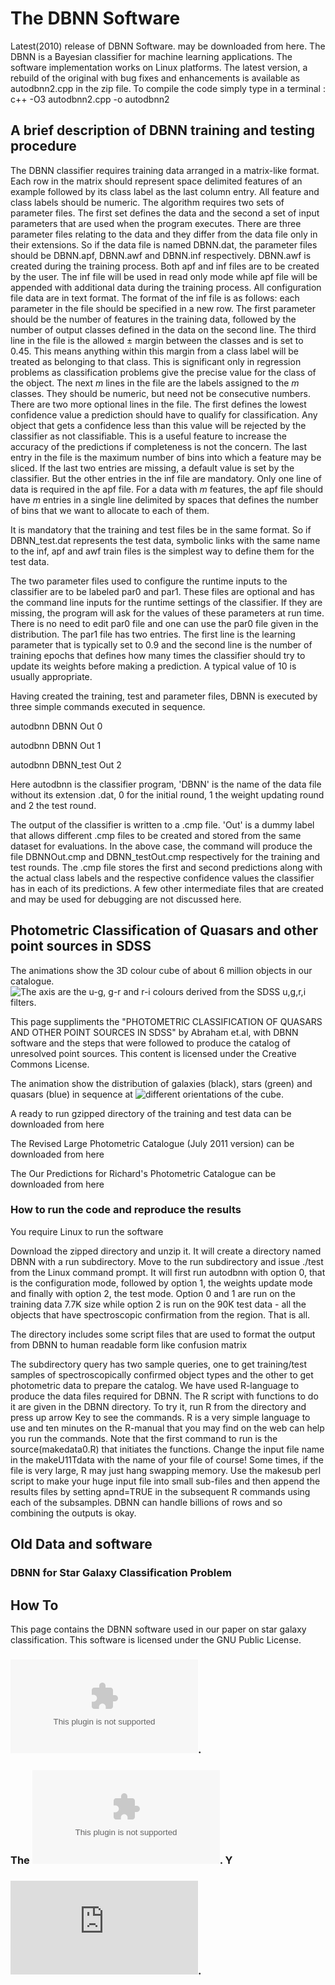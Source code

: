 
# The DBNN Software

Latest(2010) release of DBNN Software. may be downloaded from here.
The DBNN is a Bayesian classifier for machine learning applications. The software implementation works on Linux platforms. The latest version, a rebuild of the original with bug fixes and enhancements is available as autodbnn2.cpp in the zip file. To compile the code simply type in a terminal : c++ -O3 autodbnn2.cpp -o autodbnn2

## A brief description of DBNN training and testing procedure

The DBNN classifier requires training data arranged in a matrix-like format. Each row in the matrix should represent space delimited features of an example followed by its class label as the last column entry. All feature and class labels should be numeric. The algorithm requires two sets of parameter files. The first set defines the data and the second a set of input parameters that are used when the program executes. There are three parameter files relating to the data and they differ from the data file only in their extensions. So if the data file is named DBNN.dat, the parameter files should be DBNN.apf, DBNN.awf and DBNN.inf respectively. DBNN.awf is created during the training process. Both apf and inf files are to be created by the user. The inf file will be used in read only mode while apf file will be appended with additional data during the training process. All configuration file data are in text format. The format of the inf file is as follows: each parameter in the file should be specified in a new row. The first parameter should be the number of features in the training data, followed by the number of output classes defined in the data on the second line. The third line in the file is the allowed $\pm$ margin between the classes and is set to 0.45. This means anything within this margin from a class label will be treated as belonging to that class. This is significant only in regression problems as classification problems give the precise value for the class of the object. The next $m$ lines in the file are the labels assigned to the $m$ classes. They should be numeric, but need not be consecutive numbers. There are two more optional lines in the file. The first defines the lowest confidence value a prediction should have to qualify for classification. Any object that gets a confidence less than this value will be rejected by the classifier as not classifiable. This is a useful feature to increase the accuracy of the predictions if completeness is not the concern. The last entry in the file is the maximum number of bins into which a feature may be sliced. If the last two entries are missing, a default value is set by the classifier. But the other entries in the inf file are mandatory. Only one line of data is required in the apf file. For a data with $m$ features, the apf file should have $m$ entries in a single line delimited by spaces that defines the number of bins that we want to allocate to each of them.

It is mandatory that the training and test files be in the same format. So if DBNN_test.dat represents the test data, symbolic links with the same name to the inf, apf and awf train files is the simplest way to define them for the test data.

The two parameter files used to configure the runtime inputs to the classifier are to be labeled par0 and par1. These files are optional and has the command line inputs for the runtime settings of the classifier. If they are missing, the program will ask for the values of these parameters at run time. There is no need to edit par0 file and one can use the par0 file given in the distribution. The par1 file has two entries. The first line is the learning parameter that is typically set to 0.9 and the second line is the number of training epochs that defines how many times the classifier should try to update its weights before making a prediction. A typical value of 10 is usually appropriate.

Having created the training, test and parameter files, DBNN is executed by three simple commands executed in sequence.

autodbnn DBNN Out 0

autodbnn DBNN Out 1

autodbnn DBNN_test Out 2

Here autodbnn is the classifier program, 'DBNN' is the name of the data file without its extension .dat, 0 for the initial round, 1 the weight updating round and 2 the test round.

The output of the classifier is written to a .cmp file. 'Out' is a dummy label that allows different .cmp files to be created and stored from the same dataset for evaluations. In the above case, the command will produce the file DBNNOut.cmp and DBNN_testOut.cmp respectively for the training and test rounds. The .cmp file stores the first and second predictions along with the actual class labels and the respective confidence values the classifier has in each of its predictions. A few other intermediate files that are created and may be used for debugging are not discussed here.

 ## Photometric Classification of Quasars and other point sources in SDSS
 
The animations show the 3D colour cube of about 6 million objects in our catalogue. 
![The axis are the u-g, g-r and r-i colours derived from the SDSS u,g,r,i filters.](http://www.iucaa.in/~nspp/CC.gif) 


This page suppliments the "PHOTOMETRIC CLASSIFICATION OF QUASARS AND OTHER POINT SOURCES IN SDSS" by Abraham et.al, with DBNN software and the steps that were followed to produce the catalog of unresolved point sources. This content is licensed under the Creative Commons License.

The animation show the distribution of galaxies (black), stars (green) and quasars (blue) in sequence at 
![different orientations of the cube.](http://www.iucaa.in/~nspp/CCsmooth.gif)
 
A ready to run gzipped directory of the training and test data can be downloaded from here

The Revised Large Photometric Catalogue (July 2011 version) can be downloaded from here

The Our Predictions for Richard's Photometric Catalogue can be downloaded from here

### How to run the code and reproduce the results


You require Linux to run the software

Download the zipped directory and unzip it. It will create a directory named DBNN with a run subdirectory. Move to the run subdirectory and issue ./test from the Linux command prompt. It will first run autodbnn with option 0, that is the configuration mode, followed by option 1, the weights update mode and finally with option 2, the test mode. Option 0 and 1 are run on the training data 7.7K size while option 2 is run on the 90K test data - all the objects that have spectroscopic confirmation from the region. That is all.

The directory includes some script files that are used to format the output from DBNN to human readable form like confusion matrix

The subdirectory query has two sample queries, one to get training/test samples of spectroscopically confirmed object types and the other to get photometric data to prepare the catalog. We have used R-language to produce the data files required for DBNN. The R script with functions to do it are given in the DBNN directory. To try it, run R from the directory and press up arrow Key to see the commands. R is a very simple language to use and ten minutes on the R-manual that you may find on the web can help you run the commands. Note that the first command to run is the source(makedata0.R) that initiates the functions. Change the input file name in the makeU11Tdata with the name of your file of course! Some times, if the file is very large, R may just hang swapping memory. Use the makesub perl script to make your huge input file into small sub-files and then append the results files by setting apnd=TRUE in the subsequent R commands using each of the subsamples. DBNN can handle billions of rows and so combining the outputs is okay.

## Old Data and software

### DBNN for Star Galaxy Classification Problem

## How To

This page contains the DBNN software used in our paper on star galaxy classification. This software is licensed under the GNU Public License.

### ![Original DBNN Software - Click here](http://www.iucaa.in/~nspp/MySpace/MySpace/DBNN4SG.tar.gz).

### The ![Training and Test sets used by us for Qusar Classification are here](http://www.iucaa.in/~nspp/MySpace/MySpace/DBNN4SGData.tar.gz). Y

### ![The A&A paper may be found here](http://www.iucaa.in/~nspp/SG2.pdf).
